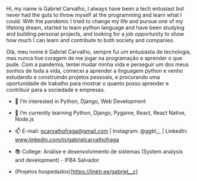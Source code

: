 Hi, my name is Gabriel Carvalho, I always have been a tech entusiast but never had the guts to throw myself at the programming and learn what I could.
With the pandemic I tried to change my life and pursue one of my lifelong dream, started to learn python language and have been studying and building personal projects, and looking for a job opportunity to show how much I can learn and contribute to both society and companies.

Olá, meu nome é Gabriel Carvalho, sempre fui um entusiasta de tecnologia, mas nunca tive coragem de me jogar na programação e aprender o que pude. Com a pandemia, tentei mudar minha vida e perseguir um dos meus sonhos de toda a vida, comecei a aprender a linguagem python e venho estudando e construindo projetos pessoais, e procurando uma oportunidade de trabalho para mostrar o quanto posso aprender e contribuir para a sociedade e empresas.

- 👀 I’m interested in Python, Django, Web Development
- 🌱 I’m currently learning Python, Django, Pygame, React, React Native, Node.js
- 📫 E-mail: gcarvalhofraga@gmail.com | Instagram: @ggbl__ | LinkedIn: www.linkedin.com/in/gabrielcarvalhofraga
- 📚 College: Análise e desenvolvimento de sistemas (System analysis and development) - IFBA Salvador

- (Projetos hospedados)[https://linktr.ee/gabriel__c]
